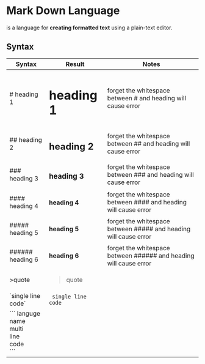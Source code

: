 # Mark Down Language
is a language for **creating formatted text** using a plain-text editor.
## Syntax
| Syntax | Result | Notes |
| ------ | ------ | ----- |
| # heading 1 | <h1>heading 1</h1> | forget the whitespace between # and heading will cause error|
| ## heading 2 | <h2>heading 2</h2> | forget the whitespace between ## and heading will cause error|
| ### heading 3 | <h3>heading 3</h3> | forget the whitespace between ### and heading will cause error|
| #### heading 4 | <h4>heading 4</h4> | forget the whitespace between #### and heading will cause error|
| ##### heading 5 | <h4>heading 5</h5> | forget the whitespace between ##### and heading will cause error|
| ###### heading 6 | <h4>heading 6</h6> | forget the whitespace between ###### and heading will cause error|
| >quote | <blockquote> quote</blockquote> | |
| \`single line code\` | <code> single line code</code> ||
| \`\`\` languge name <br> multi <br> line <br> code <br> \`\`\` |||
